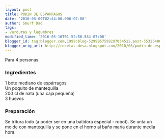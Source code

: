 ```yaml
---
layout: post
title: PUDIN DE ESPÁRRAGOS
date: '2010-08-09T02:44:00.000-07:00'
author: Smurf Dad
tags:
- Verduras y legumbres
modified_time: '2016-03-16T01:52:56.584-07:00'
blogger_id: tag:blogger.com,1999:blog-5299957599287034512.post-553254007528385676
blogger_orig_url: http://recetas-desa.blogspot.com/2010/08/pudin-de-esparragos.html
---
```


Para 4 personas.<br /><h3>Ingredientes</h3>1 bote mediano de espárragos<br />Un poquito de mantequilla<br />200 cl de nata (una caja pequeña)<br />3 huevos<br /><h3>Preparación</h3>Se tritura todo (a poder ser en una batidora especial - robot). Se unta un molde con mantequilla y se pone en el horno al baño maría durante media hora.